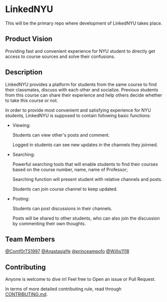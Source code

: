 # LinkedNYU

This will be the primary repo where development of LinkedNYU takes place. 

## Product Vision

Providing fast and convenient experience for NYU student to directly get access to course sources and solve their confusions.     

## Description

LinkedNYU provides a platform for students from the same course to find their classmates, discuss with each other and socialize. Previous students from this course can share their experience and help others decide whether to take this course or not. 

In order to provide most convenient and satisfying experience for NYU students, LinkedNYU is supposed to contain following basic functions:

- Viewing:

	Students can view other's posts and comment. 

	Logged in students can see new updates in the channels they joinned. 

- Searching: 

	Powerful searching tools that will enable students to find their courses based on the course number, name, name of Professor;

	Searching function will present student with relative channels and posts.

	Students can join course channel to keep updated.

- Posting:

	Students can post discussions in their channels. 

	Posts will be shared to other students, who can also join the discussion by commenting their own thoughts.


## Team Members

[@Comf0rTS1997]( https://github.com/Comf0rTS1997) [@AnastasiaYe](https://github.com/AnastasiaYe) [@princeampofo](https://github.com/princeampofo)
[@Willis1118](https://github.com/Willis1118)


## Contributing

Anyone is welcome to dive in! Feel free to Open an issue or Pull Request. 

In terms of more detailed contributing rule, read through 
[CONTRIBUTING.md](https://github.com/software-students-fall2021/project-setup-linkednyu/blob/master/CONTRIBUTING.md).

